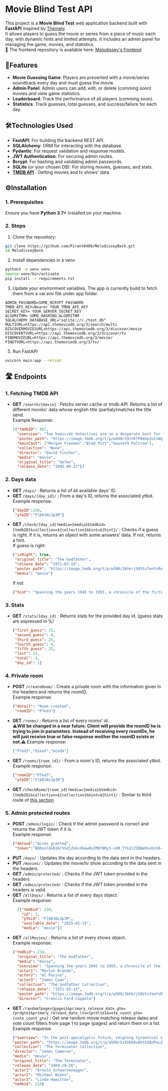 # Movie Blind Test API

This project is a **Movie Blind Test** web application backend built with **FastAPI** inspired by [Themely](https://themely.se/days).<br>
It allows players to guess the movie or series from a piece of music each day, with dynamic hints and limited attempts. It includes an admin panel for managing the game, movies, and statistics.<br>
🔗 The frontend repository is available here: [Melodissey's frontend](https://github.com/Pirant0409/Melodissey-front)

## 🚀Features

- **Movie Guessing Game**: Players are presented with a movie/series soundtrack every day and must guess the movie.
- **Admin Panel**: Admin users can add, edit, or delete (comming soon) movies and view game statistics.
- **Leaderboard**: Track the performance of all players (comming soon).
- **Statistics**: Track guesses, total guesses, and success/failure for each day.

## 🛠Technologies Used

- **FastAPI**: For building the backend REST API.
- **SQLAlchemy**: ORM for interacting with the database.
- **Pydantic**: For request validation and response models.
- **JWT Authentication**: For securing admin routes.
- **Bcrypt**: For hashing and validating admin passwords.
- **SQLite** (or your chosen DB): For storing movies, guesses, and stats.
- [**TMDB API**](https://developer.themoviedb.org/reference/intro/getting-started) : Getting movies and tv shows' data

## ⚙️Installation

### 1. Prerequisites

Ensure you have **Python 3.7+** installed on your machine.

### 2. Steps

1. Clone the repository:

```bash
git clone https://github.com/Pirant0409/MelodisseyBack.git
cd MelodisseyBack
```
2. Install dependencies in a venv
```bash
python3 -m venv venv
source venv/bin/activate
pip install -r requirements.txt
```

3. Update your environment variables. The app is currently build to fetch them from a var.env file under app folder.
```env
ADMIN_PASSWORD=SOME_BCRYPT_PASSWORD
TMDB_API_KEY=Bearer YOUR_TMDB_API_KEY
SECRET_KEY= YOUR_SERVER_SECRET_KEY
ALGORITHM= SOME_HASHING_ALGORITHM
SQLALCHEMY_DATABASE_URL="sqlite:///./test.db"
MULTIURL=https://api.themoviedb.org/3/search/multi
DISCOVERMOVIESURL=https://api.themoviedb.org/3/discover/movie
DISCOVERTVURL=https://api.themoviedb.org/3/discover/tv
FINDMOVIEURL=https://api.themoviedb.org/3/movie/
FINDTVURL=https://api.themoviedb.org/3/tv/
```
5. Run FastAPI
```bash
uvicorn main:app --reload
```


## 🛣️ Endpoints

### 1. Fetching TMDB API
- **GET** `/search/{movie}` : Fetchs server cache or tmdb API. Returns a list of different movies' data whose english title (partialy)matches the title send.<br>
  Example Response:
  ```json
  [{"tmdbID": 807,
    "overview": "Two homicide detectives are on a desperate hunt for a serial killer whose crimes are based on the \"seven deadly sins\" in this dark and haunting film that takes viewers from the tortured remains of one victim to the next. The seasoned Det. Sommerset researches each sin in an effort to get inside the killer's mind, while his novice partner, Mills, scoffs at his efforts to unravel the case.",
    "poster_path": "https://image.tmdb.org/t/p/w500/191nKfP0ehp3uIvWqgPbFmI4lv9.jpg",
    "mainCast": ["Morgan Freeman","Brad Pitt","Gwyneth Paltrow"],
    "collection": "None",
    "director": "David Fincher",
    "media": "movie",
    "original_title": "Se7en",
    "release_date": "1995-09-22"}]
  ```
  
### 2. Days data
- **GET** `/days/` : Returns a list of all available days' ID.
- **GET** `/days/{day_id}/` : From a day's ID, returns the associated ytbid.<br>
  Example response:
  ```json
  {"dayID":238,
   "ytbID":"Flb01Ni3p3M"}
  ```
- **GET** `/check/{day_id}?media={media}&tmdbid={tmdbID}&collection=${collection}&hint=${hint}/` : Checks if a guess is right. If it is, returns an object with some answers' data. If not, returns a hint.<br>
  If guess is right:
  ```json
  {"isRight": true,
   "original_title": "The Godfather",
   "release_date": "1971-03-14",
   "poster_path": "https://image.tmdb.org/t/p/w500/3bhkrj58Vtu7enYsRolD1fZdja1.jpg",
   "media": "movie"}
  ```
  If not
  ```json
  {"hint": "Spanning the years 1945 to 1955, a chronicle of the fictional Italian-American ______ crime family."}
  ```
### 3. Stats
- **GET** `/stats/{day_id}` : Returns stats for the provided day id. (guess stats are expressed in %)
  ```json
  {"first_guess": 25,
   "second_guess": 0,
   "third_guess": 25,
   "fourth_guess": 0,
   "fifth_guess": 25,
   "lost": 25,
   "total": 4,
   "day_id": 1}
  ```

  
### 4. Private room
- **POST** `/createRoom/` : Create a private room with the information given in the headers and returns the roomID.<br>
  Example response:
  ```json
  {"detail": "Room created",
   "roomID": "P7ed3"}
  ```
- **GET** `/rooms/` : Returns a list of every rooms' id.<br>
  **⚠️Will be changed in a near future. Client will provide the roomID he is trying to join in parameters. Instead of receiving every roomIDs, he will just receive true or false response weither the roomID exists or not.⚠️**
  Example response:
  ```json
  ["P7ed3","D1eaf","mced4"]
  ```
- **GET** `/rooms/{room_id}/` : From a room's ID, returns the associated ytbid.<br>
  Example response:
  ```json
  {"roomID":"P7ed3",
   "ytbID":"Flb01Ni3p3M"}
  ```
- **GET** `/checkRoom/{room_id}?media={media}&tmdbid={tmdbID}&collection=${collection}&hint=${hint}/` : Similar to third route of [this section](#2-days-data)

  

### 5. Admin protected routes
- **POST** `/admin/login/` : Check if the admin password is correct and returns the JWT token if it is.<br>
  Example response:
  ```json
  {"detauk":"Acces granted",
   "token":"BQDoolbkB18rSSdjZnbcd6ew0yIM8YBRyS-xUB_T7LGtZIBQeHsxbzU6-ugCyOlZFbr1zu_x-fQoqZAL0ab_M6oQ88jQKOSqtny_WuC4pKk6DUOCQ7gQUWxPCtjW-1F2sINlzwuLgODg0vAuer0eSU_cwWM6Tl8bSwvM1TyJmYhosFv0h3-8svcX2SzkZ8OJA7XMbnR2"}
  ```
- **PUT** `/days/` : Updates the day according to the data sent in the headers.
- **PUT** `/movies/` : Updates the movie/tv show according to the data sent in the headers.
- **GET** `/admin/protected/` : Checks if the JWT token provided in the headers
- **GET** `/admin/protected/` : Checks if the JWT token provided in the headers is valid.
- **GET** `/allDays/` : Returns a list of every days object.<br>
  Example response:
  ```json
    [{"tmdbid": 238,
      "id": 1,
      "ytbid": "Flb01Ni3p3M",
      "available_date": "2025-01-15",
      "media": "movie"}]
  ```
- **GET** `/allMovies/` : Returns a list of every shows object.<br>
  Example response:
  ```json
  {"tmdbid": 238,
    "original_title": "The Godfather",
    "media": "movie",
    "overview": "Spanning the years 1945 to 1955, a chronicle of the fictional Italian-American ______ crime family.",
    "actor1": "Marlon Brando",
    "actor2": "Al Pacino",
    "actor3": "James Caan",
    "collection": "The Godfather Collection",
    "release_date": "1971-03-14",
    "poster_path": "https://image.tmdb.org/t/p/w500/3bhkrj58Vtu7enYsRolD1fZdja1.jpg",
    "director": "Francis Ford Coppola"}
  ```
- **GET** `/random?pages{pages}&primary_release_date_gte={prdgte}&primary_release_date_lte={prdlte}&vote_count_gte={vote_count_gte}` : Get one random movie matching release dates and vote count filters from page 1 to page {pages} and return them on a list.<br>
  Example response:
  ```json
  {"overview": "In the post-apocalyptic future, reigning tyrannical supercomputers teleport a cyborg assassin known as the \"Terminator\" back to 1984 to kill Sarah Connor, whose unborn son is destined to lead insurgents against 21st century mechanical hegemony. Meanwhile, the human-resistance movement dispatches a lone warrior to safeguard Sarah. Can he stop the virtually indestructible killing machine?",
  "poster_path": "https://image.tmdb.org/t/p/w500/hzXSE66v6KthZ8nPoLZmsi2G05j.jpg",
  "collection": "The Terminator Collection",
  "director": "James Cameron",
  "media": "movie",
  "original_title": "The Terminator",
  "release_date": "1984-10-26",
  "actor1": "Arnold Schwarzenegger",
  "actor2": "Michael Biehn",
  "actor3": "Linda Hamilton",
  "tmdbid": 218}
  ```
